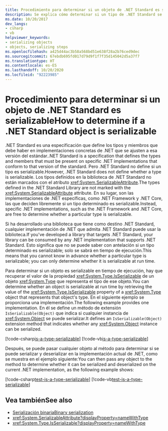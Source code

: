 ```yaml
---
title: Procedimiento para determinar si un objeto de .NET Standard es serializable
description: Se explica cómo determinar si un tipo de .NET Standard se puede serializar en tiempo de ejecución.
ms.date: 10/20/2017
dev_langs:
- csharp
- vb
helpviewer_keywords:
- serializing objects
- objects, serializing steps
ms.openlocfilehash: a425d44ac3b58a568bd51e638f28a2b76ced9dec
ms.sourcegitcommit: 67ebdb695fd017d79d9f1f7f35d145042d5a37f7
ms.translationtype: HT
ms.contentlocale: es-ES
ms.lasthandoff: 10/20/2020
ms.locfileid: "92223985"
---
```

# <a name="how-to-determine-if-a-net-standard-object-is-serializable"></a><span data-ttu-id="01020-103">Procedimiento para determinar si un objeto de .NET Standard es serializable</span><span class="sxs-lookup"><span data-stu-id="01020-103">How to determine if a .NET Standard object is serializable</span></span>

<span data-ttu-id="01020-104">.NET Standard es una especificación que define los tipos y miembros que debe haber en implementaciones concretas de .NET que se ajusten a esa versión del estándar.</span><span class="sxs-lookup"><span data-stu-id="01020-104">.NET Standard is a specification that defines the types and members that must be present on specific .NET implementations that conform to that version of the standard.</span></span> <span data-ttu-id="01020-105">Pero .NET Standard no define si un tipo es serializable.</span><span class="sxs-lookup"><span data-stu-id="01020-105">However, .NET Standard does not define whether a type is serializable.</span></span> <span data-ttu-id="01020-106">Los tipos definidos en la biblioteca de .NET Standard no están marcados con el atributo <xref:System.SerializableAttribute>.</span><span class="sxs-lookup"><span data-stu-id="01020-106">The types defined in the .NET Standard Library are not marked with the <xref:System.SerializableAttribute> attribute.</span></span> <span data-ttu-id="01020-107">En su lugar, son las implementaciones de .NET específicas, como .NET Framework y .NET Core, las que deciden libremente si un tipo determinado es serializable.</span><span class="sxs-lookup"><span data-stu-id="01020-107">Instead, specific .NET implementations, such as the .NET Framework and .NET Core, are free to determine whether a particular type is serializable.</span></span>

<span data-ttu-id="01020-108">Si ha desarrollado una biblioteca que tiene como destino .NET Standard, cualquier implementación de .NET que admita .NET Standard puede usar la biblioteca.</span><span class="sxs-lookup"><span data-stu-id="01020-108">If you've developed a library that targets .NET Standard, your library can be consumed by any .NET implementation that supports .NET Standard.</span></span> <span data-ttu-id="01020-109">Esto significa que no se puede saber con antelación si un tipo determinado es serializable; solo se sabrá en tiempo de ejecución.</span><span class="sxs-lookup"><span data-stu-id="01020-109">This means that you cannot know in advance whether a particular type is serializable; you can only determine whether it is serializable at run time.</span></span>

<span data-ttu-id="01020-110">Para determinar si un objeto es serializable en tiempo de ejecución, hay que recuperar el valor de la propiedad <xref:System.Type.IsSerializable> de un objeto <xref:System.Type> que representa el tipo de ese objeto.</span><span class="sxs-lookup"><span data-stu-id="01020-110">You can determine whether an object is serializable at run time by retrieving the value of the <xref:System.Type.IsSerializable> property of a <xref:System.Type> object that represents that object's type.</span></span> <span data-ttu-id="01020-111">En el siguiente ejemplo se proporciona una implementación.</span><span class="sxs-lookup"><span data-stu-id="01020-111">The following example provides one implementation.</span></span> <span data-ttu-id="01020-112">En él se define un método de extensión `IsSerializable(Object)` que indica si cualquier instancia de <xref:System.Object> se puede serializar.</span><span class="sxs-lookup"><span data-stu-id="01020-112">It defines an `IsSerializable(Object)` extension method that indicates whether any <xref:System.Object> instance can be serialized.</span></span>

[!code-csharp[is-a-type-serializable](~/samples/snippets/standard/serialization/is-serializable/csharp/program.cs#2)]
[!code-vb[is-a-type-serializable](~/samples/snippets/standard/serialization/is-serializable/vb/library.vb#2)]

<span data-ttu-id="01020-113">Después, se puede pasar cualquier objeto al método para determinar si se puede serializar y deserializar en la implementación actual de .NET, como se muestra en el ejemplo siguiente:</span><span class="sxs-lookup"><span data-stu-id="01020-113">You can then pass any object to the method to determine whether it can be serialized and deserialized on the current .NET implementation, as the following example shows:</span></span>

[!code-csharp[test-is-a-type-serializable](~/samples/snippets/standard/serialization/is-serializable/csharp/program.cs#1)]
[!code-vb[test-is-a-type-serializable](~/samples/snippets/standard/serialization/is-serializable/vb/program.vb#1)]

## <a name="see-also"></a><span data-ttu-id="01020-114">Vea también</span><span class="sxs-lookup"><span data-stu-id="01020-114">See also</span></span>

- [<span data-ttu-id="01020-115">Serialización binaria</span><span class="sxs-lookup"><span data-stu-id="01020-115">Binary serialization</span></span>](binary-serialization.md)
- <xref:System.SerializableAttribute?displayProperty=nameWithType>
- <xref:System.Type.IsSerializable?displayProperty=nameWithType>
